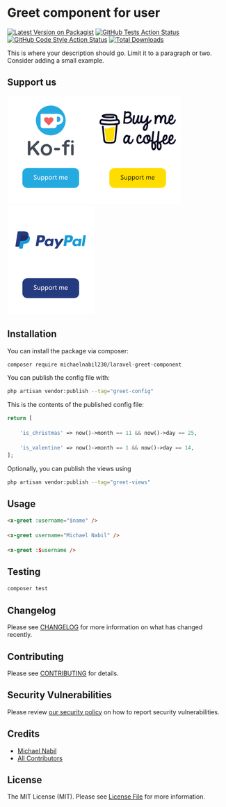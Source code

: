 # Greet component for user

[![Latest Version on Packagist](https://img.shields.io/packagist/v/michaelnabil230/laravel-greet-component.svg?style=flat-square)](https://packagist.org/packages/michaelnabil230/laravel-greet-component)
[![GitHub Tests Action Status](https://img.shields.io/github/workflow/status/michaelnabil230/laravel-greet-component/run-tests?label=tests)](https://github.com/michaelnabil230/laravel-greet-component/actions?query=workflow%3Arun-tests+branch%master)
[![GitHub Code Style Action Status](https://img.shields.io/github/workflow/status/michaelnabil230/laravel-greet-component/Check%20&%20fix%20styling?label=code%20style)](https://github.com/michaelnabil230/laravel-greet-component/actions?query=workflow%3A"Check+%26+fix+styling"+branch%master)
[![Total Downloads](https://img.shields.io/packagist/dt/michaelnabil230/laravel-greet-component.svg?style=flat-square)](https://packagist.org/packages/michaelnabil230/laravel-greet-component)

This is where your description should go. Limit it to a paragraph or two. Consider adding a small example.

## Support us

[![](.assets/ko-fi.png)](https://ko-fi.com/michaelnabil230)[![](.assets/buymeacoffee.png)](https://www.buymeacoffee.com/michaelnabil230)[![](.assets/paypal.png)](https://www.paypal.com/paypalme/MichaelNabil23)

## Installation

You can install the package via composer:

```bash
composer require michaelnabil230/laravel-greet-component
```

You can publish the config file with:

```bash
php artisan vendor:publish --tag="greet-config"
```

This is the contents of the published config file:

```php
return [

    'is_christmas' => now()->month == 11 && now()->day == 25,

    'is_valentine' => now()->month == 1 && now()->day == 14,
];
```

Optionally, you can publish the views using

```bash
php artisan vendor:publish --tag="greet-views"
```

## Usage

```html
<x-greet :username="$name" />

<x-greet username="Michael Nabil" />

<x-greet :$username />
```

## Testing

```bash
composer test
```

## Changelog

Please see [CHANGELOG](CHANGELOG.md) for more information on what has changed recently.

## Contributing

Please see [CONTRIBUTING](https://github.com/michaelnabil230/.github/blob/master/CONTRIBUTING.md) for details.

## Security Vulnerabilities

Please review [our security policy](../../security/policy) on how to report security vulnerabilities.

## Credits

- [Michael Nabil](https://github.com/michaelnabil230)
- [All Contributors](../../contributors)

## License

The MIT License (MIT). Please see [License File](LICENSE.md) for more information.
